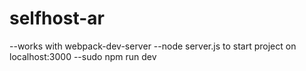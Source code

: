 # selfhost-ar
 
--works with webpack-dev-server
--node server.js to start project on localhost:3000
--sudo npm run dev

